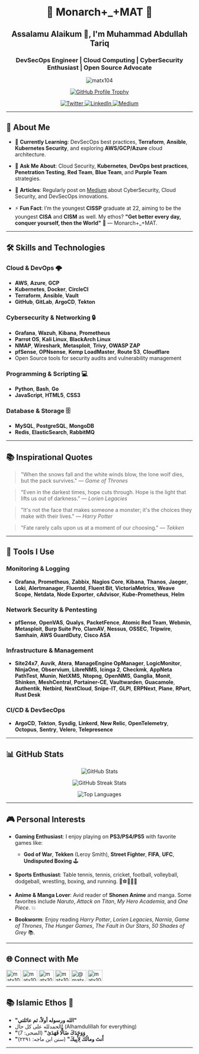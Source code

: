 <h1 align="center">👑 Monarch+_+MAT 👑</h1>
<h2 align="center" style="color:darkemerald;">Assalamu Alaikum 👋, I'm Muhammad Abdullah Tariq</h2>
<h3 align="center" style="color:darkemerald;">DevSecOps Engineer | Cloud Computing | CyberSecurity Enthusiast | Open Source Advocate</h3>

<p align="center">
  <img src="https://komarev.com/ghpvc/?username=matx104&label=Profile%20views&color=006400&style=flat" alt="matx104" />
</p>

<p align="center">
  <a href="https://github.com/ryo-ma/github-profile-trophy">
    <img src="https://github-profile-trophy.vercel.app/?username=matx104&theme=onedark&no-bg=true" alt="GitHub Profile Trophy" />
  </a>
</p>

<p align="center">
  <a href="https://twitter.com/matx104" target="_blank">
    <img src="https://img.shields.io/twitter/follow/matx104?logo=twitter&style=for-the-badge&color=006400" alt="Twitter" />
  </a>
  <a href="https://linkedin.com/in/matx104" target="_blank">
    <img src="https://img.shields.io/badge/-LinkedIn-0A66C2?style=for-the-badge&logo=Linkedin&logoColor=white&color=darkgrey" alt="LinkedIn" />
  </a>
  <a href="https://medium.com/@matx104" target="_blank">
    <img src="https://img.shields.io/badge/Medium-12100E?style=for-the-badge&logo=medium&logoColor=white&color=darkemerald" alt="Medium" />
  </a>
</p>

---

## 🌟 **About Me**

- 🌱 **Currently Learning**: DevSecOps best practices, **Terraform**, **Ansible**, **Kubernetes Security**, and exploring **AWS/GCP/Azure** cloud architecture.
  
- 💬 **Ask Me About**: Cloud Security, **Kubernetes**, **DevOps best practices**, **Penetration Testing**, **Red Team**, **Blue Team**, and **Purple Team** strategies.

- 📝 **Articles**: Regularly post on [Medium](https://matx104.medium.com) about CyberSecurity, Cloud Security, and DevSecOps innovations.

- ⚡ **Fun Fact**: I’m the youngest **CISSP** graduate at 22, aiming to be the youngest **CISA** and **CISM** as well. My ethos? **"Get better every day, conquer yourself, then the World"** 💪 — Monarch+_+MAT.

---

## 🛠️ **Skills and Technologies**

### **Cloud & DevOps** 🌩️
- **AWS**, **Azure**, **GCP**
- **Kubernetes**, **Docker**, **CircleCI**
- **Terraform**, **Ansible**, **Vault**
- **GitHub**, **GitLab**, **ArgoCD**, **Tekton**

### **Cybersecurity & Networking** 🔒
- **Grafana**, **Wazuh**, **Kibana**, **Prometheus**
- **Parrot OS**, **Kali Linux**, **BlackArch Linux**
- **NMAP**, **Wireshark**, **Metasploit**, **Trivy**, **OWASP ZAP**
- **pfSense**, **OPNsense**, **Kemp LoadMaster**, **Route 53**, **Cloudflare**
- Open Source tools for security audits and vulnerability management

### **Programming & Scripting** 💻
- **Python**, **Bash**, **Go**
- **JavaScript**, **HTML5**, **CSS3**

### **Database & Storage** 🗄️
- **MySQL**, **PostgreSQL**, **MongoDB**
- **Redis**, **ElasticSearch**, **RabbitMQ**

---

## 📚 **Inspirational Quotes**

> "When the snows fall and the white winds blow, the lone wolf dies, but the pack survives." — *Game of Thrones*

> "Even in the darkest times, hope cuts through. Hope is the light that lifts us out of darkness." — *Lorien Legacies*

> "It's not the face that makes someone a monster; it's the choices they make with their lives." — *Harry Potter*

> "Fate rarely calls upon us at a moment of our choosing." — *Tekken*

---

## 🏅 **Tools I Use**

### **Monitoring & Logging**
- **Grafana**, **Prometheus**, **Zabbix**, **Nagios Core**, **Kibana**, **Thanos**, **Jaeger**, **Loki**, **Alertmanager**, **Fluentd**, **Fluent Bit**, **VictoriaMetrics**, **Weave Scope**, **Netdata**, **Node Exporter**, **cAdvisor**, **Kube-Prometheus**, **Helm**

### **Network Security & Pentesting**
- **pfSense**, **OpenVAS**, **Qualys**, **PacketFence**, **Atomic Red Team**, **Webmin**, **Metasploit**, **Burp Suite Pro**, **ClamAV**, **Nessus**, **OSSEC**, **Tripwire**, **Samhain**, **AWS GuardDuty**, **Cisco ASA**

### **Infrastructure & Management**
- **Site24x7**, **Auvik**, **Atera**, **ManageEngine OpManager**, **LogicMonitor**, **NinjaOne**, **Observium**, **LibreNMS**, **Icinga 2**, **Checkmk**, **AppNeta PathTest**, **Munin**, **NetXMS**, **Ntopng**, **OpenNMS**, **Ganglia**, **Monit**, **Shinken**, **MeshCentral**, **Portainer-CE**, **Vaultwarden**, **Guacamole**, **Authentik**, **Netbird**, **NextCloud**, **Snipe-IT**, **GLPI**, **ERPNext**, **Plane**, **RPort**, **Rust Desk**

### **CI/CD & DevSecOps**
- **ArgoCD**, **Tekton**, **Sysdig**, **Linkerd**, **New Relic**, **OpenTelemetry**, **Octopus**, **Sentry**, **Velero**, **Telepresence**

---

## 📊 **GitHub Stats**

<p align="center">
  <img src="https://github-readme-stats.vercel.app/api?username=matx104&show_icons=true&theme=radical&bg_color=006400&title_color=FFF" alt="GitHub Stats" />
</p>
<p align="center">
  <img src="https://github-readme-streak-stats.herokuapp.com/?user=matx104&theme=radical&background=darkgrey&stroke=darkemerald" alt="GitHub Streak Stats" />
</p>
<p align="center">
  <img src="https://github-readme-stats.vercel.app/api/top-langs/?username=matx104&layout=compact&theme=radical&bg_color=darkemerald&title_color=FFF" alt="Top Languages" />
</p>

---

## 🎮 **Personal Interests**

- **Gaming Enthusiast**: I enjoy playing on **PS3/PS4/PS5** with favorite games like:
  - **God of War**, **Tekken** (Leroy Smith), **Street Fighter**, **FIFA**, **UFC**, **Undisputed Boxing** 🕹️

- **Sports Enthusiast**: Table tennis, tennis, cricket, football, volleyball, dodgeball, wrestling, boxing, and running. 🏓⚽🥊🏃‍♂️

- **Anime & Manga Lover**: Avid reader of **Shonen Anime** and manga. Some favorites include *Naruto*, *Attack on Titan*, *My Hero Academia*, and *One Piece*. 💥

- **Bookworm**: Enjoy reading *Harry Potter*, *Lorien Legacies*, *Narnia*, *Game of Thrones*, *The Hunger Games*, *The Fault in Our Stars*, *50 Shades of Grey* 📚.

---

## 🌐 **Connect with Me**

<p align="left">
<a href="https://twitter.com/matx104" target="_blank"><img align="center" src="https://raw.githubusercontent.com/rahuldkjain/github-profile-readme-generator/master/src/images/icons/Social/twitter.svg" alt="matx104" height="30" width="40" /></a>
<a href="https://linkedin.com/in/matx104" target="_blank"><img align="center" src="https://raw.githubusercontent.com/rahuldkjain/github-profile-readme-generator/master/src/images/icons/Social/linked-in-alt.svg" alt="matx104" height="30" width="40" /></a>
<a href="https://fb.com/matx104" target="blank"><img align="center" src="https://raw.githubusercontent.com/rahuldkjain/github-profile-readme-generator/master/src/images/icons/Social/facebook.svg" alt="matx104" height="30" width="40" /></a>
<a href="https://instagram.com/matx104" target="blank"><img align="center" src="https://raw.githubusercontent.com/rahuldkjain/github-profile-readme-generator/master/src/images/icons/Social/instagram.svg" alt="matx104" height="30" width="40" /></a>
<a href="https://medium.com/@matx104" target="blank"><img align="center" src="https://raw.githubusercontent.com/rahuldkjain/github-profile-readme-generator/master/src/images/icons/Social/medium.svg" alt="@matx104" height="30" width="40" /></a>
<a href="https://www.hackerrank.com/matx104" target="blank"><img align="center" src="https://raw.githubusercontent.com/rahuldkjain/github-profile-readme-generator/master/src/images/icons/Social/hackerrank.svg" alt="matx104" height="30" width="40" /></a>
</p>

---

## 📚 **Islamic Ethos** 🙏

- **"الله ورسوله أولاً، ثم عائلتي"**
- الحمدلله على كل حال! (Alhamdulillah for everything)
- **"وَوَجَدَكَ ضَالًّا فَهَدَىٰ"** (الضحى: 7)
- **"أَنتَ ومالُكَ لِأَبِيكَ"** (سنن ابن ماجه: ٢٢٩١)

---
